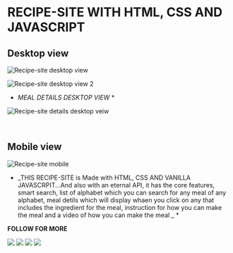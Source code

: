 # RECIPE-SITE WITH HTML, CSS AND JAVASCRIPT

## Desktop view

![Recipe-site desktop view](https://user-images.githubusercontent.com/84742051/146639154-f6317f4c-5f58-42e7-988e-96b19acf6acb.PNG)

![Recipe-site desktop view 2](https://user-images.githubusercontent.com/84742051/146639155-3f40b033-607c-4135-91af-430544d2af96.PNG)

- _MEAL DETAILS DESKTOP VIEW_ \*

![Recipe-site details desktop veiw](https://user-images.githubusercontent.com/84742051/146639150-1eeb0d9f-3d95-4597-b4cb-462bb7fe7643.PNG)

<br>

## Mobile view

![Recipe-site mobile](https://user-images.githubusercontent.com/84742051/146639153-5d7fdea8-f4fa-44f0-94e5-559dd46ff06b.PNG)

- _THIS RECIPE-SITE is Made with HTML, CSS AND VANILLA JAVASCRPIT...And also with an eternal API, it has the core features, smart search, list of alphabet which you can search for any meal of any alphabet, meal detils which will display whaen you click on any that includes the ingredient for the meal, instruction for how you can make the meal and a video of how you can make the meal _ \*

**FOLLOW FOR MORE**

<p align="left">
<a href = "https://www.facebook.com/zumatekAcademy/"><img src="https://img.icons8.com/color/48/000000/facebook.png"/></a>
<a href = "https://twitter.com/ozumahe?s=09"><img src="https://img.icons8.com/fluent/48/000000/twitter.png"/></a>
<a href = "https://instagram.com/zuma_tek?utm_medium=copy_link"><img src="https://img.icons8.com/fluent/48/000000/instagram-new.png"/></a>
<a href = "https://www.youtube.com/channel/UCvPoeihvp12qf8wauTXEcaA"><img src="https://img.icons8.com/color/48/000000/youtube-play.png"/></a>
</p>
